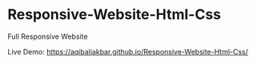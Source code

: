 # Responsive-Website-Html-Css
Full Responsive Website

Live Demo: https://aqibaliakbar.github.io/Responsive-Website-Html-Css/
